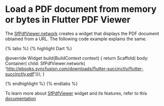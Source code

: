# Load a PDF document from memory or bytes in Flutter PDF Viewer

The [SfPdfViewer.network](https://pub.dev/documentation/syncfusion_flutter_pdfviewer/latest/pdfviewer/SfPdfViewer/SfPdfViewer.network.html) creates a widget that displays the PDF document obtained from a URL. The following code example explains the same.

{% tabs %}
{% highlight Dart %}

@override
Widget build(BuildContext context) {
  return Scaffold(
      body: Container(
          child: SfPdfViewer.network(
              'http://ebooks.syncfusion.com/downloads/flutter-succinctly/flutter-succinctly.pdf')));
}

{% endhighlight %}
{% endtabs %}

To learn more about [SfPdfViewer](https://pub.dev/documentation/syncfusion_flutter_pdfviewer/latest/pdfviewer/SfPdfViewer-class.html) widget and its features, refer to this [documentation](https://help.syncfusion.com/flutter/pdf-viewer/overview) 